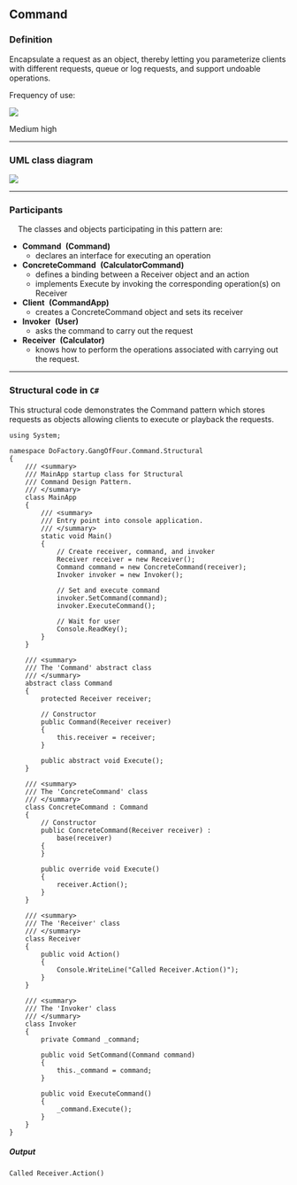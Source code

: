 Command
------

### Definition

Encapsulate a request as an object, thereby letting you parameterize clients with different requests, queue or log requests, and support undoable operations.

Frequency of use:

![](https://www.dofactory.com/images/use_medium_high.gif)

Medium high

* * * * *

### UML class diagram

![](https://www.dofactory.com/images/diagrams/net/command.gif)

* * * * *

### Participants

    The classes and objects participating in this pattern are:

-   **Command**  **(Command)**
    -   declares an interface for executing an operation
-   **ConcreteCommand**  **(CalculatorCommand)**
    -   defines a binding between a Receiver object and an action
    -   implements Execute by invoking the corresponding operation(s) on Receiver
-   **Client**  **(CommandApp)**
    -   creates a ConcreteCommand object and sets its receiver
-   **Invoker**  **(User)**
    -   asks the command to carry out the request
-   **Receiver**  **(Calculator)**
    -   knows how to perform the operations associated with carrying out the request.

* * * * *

### Structural code in `C#`

This structural code demonstrates the Command pattern which stores requests as objects allowing clients to execute or playback the requests.

    using System;
    
    namespace DoFactory.GangOfFour.Command.Structural
    {
        /// <summary>
        /// MainApp startup class for Structural 
        /// Command Design Pattern.
        /// </summary>
        class MainApp
        {
            /// <summary>
            /// Entry point into console application.
            /// </summary>
            static void Main()
            {
                // Create receiver, command, and invoker
                Receiver receiver = new Receiver();
                Command command = new ConcreteCommand(receiver);
                Invoker invoker = new Invoker();
    
                // Set and execute command
                invoker.SetCommand(command);
                invoker.ExecuteCommand();
    
                // Wait for user
                Console.ReadKey();
            }
        }
    
        /// <summary>
        /// The 'Command' abstract class
        /// </summary>
        abstract class Command
        {
            protected Receiver receiver;
    
            // Constructor
            public Command(Receiver receiver)
            {
                this.receiver = receiver;
            }
    
            public abstract void Execute();
        }
    
        /// <summary>
        /// The 'ConcreteCommand' class
        /// </summary>
        class ConcreteCommand : Command
        {
            // Constructor
            public ConcreteCommand(Receiver receiver) :
                base(receiver)
            {
            }
    
            public override void Execute()
            {
                receiver.Action();
            }
        }
    
        /// <summary>
        /// The 'Receiver' class
        /// </summary>
        class Receiver
        {
            public void Action()
            {
                Console.WriteLine("Called Receiver.Action()");
            }
        }
    
        /// <summary>
        /// The 'Invoker' class
        /// </summary>
        class Invoker
        {
            private Command _command;
    
            public void SetCommand(Command command)
            {
                this._command = command;
            }
    
            public void ExecuteCommand()
            {
                _command.Execute();
            }
        }
    }

##### Output

    Called Receiver.Action()
